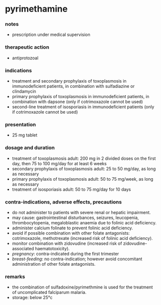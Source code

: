 # pyrimethamine

### notes
+ prescription under medical supervision

### therapeutic action
+ antiprotozoal

### indications
+ treatment and secondary prophylaxis of toxoplasmosis in immunodeficient patients, in combination with sulfadiazine or clindamycin
+ primary prophylaxis of toxoplasmosis in immunodeficient patients, in combination with dapsone (only if cotrimoxazole cannot be used)
+ second-line treatment of isosporiasis in immunodeficient patients (only if cotrimoxazole cannot be used)

### presentation
+ 25 mg tablet

### dosage and duration
+ treatment of toxoplasmosis
adult: 200 mg in 2 divided doses on the first day, then 75 to 100 mg/day for at least 6 weeks
+ secondary prophylaxis of toxoplasmosis
adult: 25 to 50 mg/day, as long as necessary
+ primary prophylaxis of toxoplasmosis
adult: 50 to 75 mg/week, as long as necessary
+ treatment of isosporiasis
adult: 50 to 75 mg/day for 10 days

### contra-indications, adverse effects, precautions
+ do not administer to patients with severe renal or hepatic impairment.
+ may cause: gastrointestinal disturbances, seizures, leucopenia, thrombocytopenia, megaloblastic
anaemia due to folinic acid deficiency.
+ administer calcium folinate to prevent folinic acid deficiency.
+ avoid if possible combination with other folate antagonists: cotrimoxazole, methotrexate (increased risk of folinic acid deficiency).
+ monitor combination with zidovudine (increased risk of zidovudine-associated haematotoxicity).
+ *pregnancy*: contra-indicated during the first trimester
+ *breast-feeding*: no contra-indication; however avoid concomitant administration of other folate
antagonists.

### remarks
+ the combination of sulfadoxine/pyrimethmine is used for the treatment of uncomplicated falciparum
malaria.
+ storage: below 25°c

